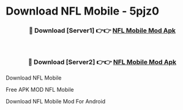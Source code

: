 # Download NFL Mobile - 5pjz0



<div align="center">
<h3>🔴 Download [Server1] 👉👉 <a href="https://momento.my/?title=NFL_Mobile">NFL Mobile Mod Apk</a></h3><br>

<h3>🔴 Download [Server2] 👉👉 <a href="https://momento.my/?title=NFL_Mobile">NFL Mobile Mod Apk</a></h3>
</div>



Download NFL Mobile 

Free APK MOD NFL Mobile 

Download NFL Mobile Mod For Android
